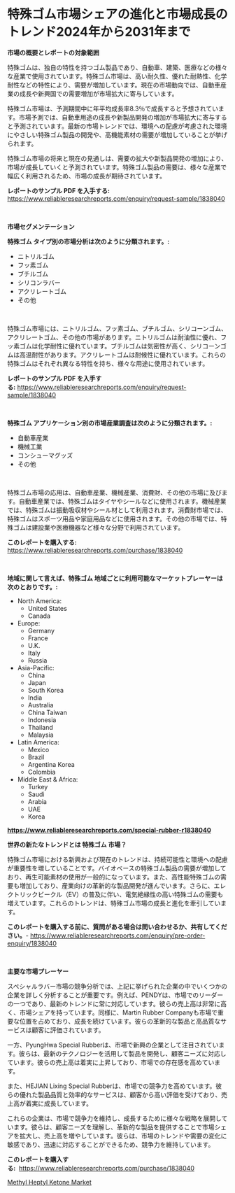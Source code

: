 <p><h1>特殊ゴム市場シェアの進化と市場成長のトレンド2024年から2031年まで</h1></p><p><strong>市場の概要とレポートの対象範囲</strong></p>
<p><p>特殊ゴムは、独自の特性を持つゴム製品であり、自動車、建築、医療などの様々な産業で使用されています。特殊ゴム市場は、高い耐久性、優れた耐熱性、化学耐性などの特性により、需要が増加しています。現在の市場動向では、自動車産業の成長や新興国での需要増加が市場拡大に寄与しています。</p><p>特殊ゴム市場は、予測期間中に年平均成長率8.3％で成長すると予想されています。市場予測では、自動車用途の成長や新製品開発の増加が市場拡大に寄与すると予測されています。最新の市場トレンドでは、環境への配慮が考慮された環境にやさしい特殊ゴム製品の開発や、高機能素材の需要が増加していることが挙げられます。</p><p>特殊ゴム市場の将来と現在の見通しは、需要の拡大や新製品開発の増加により、市場が成長していくと予測されています。特殊ゴム製品の需要は、様々な産業で幅広く利用されるため、市場の成長が期待されています。</p></p>
<p><strong>レポートのサンプル PDF を入手する:</strong> <a href="https://www.reliableresearchreports.com/enquiry/request-sample/1838040">https://www.reliableresearchreports.com/enquiry/request-sample/1838040</a></p>
<p>&nbsp;</p>
<p><strong>市場セグメンテーション</strong></p>
<p><strong>特殊ゴム タイプ別の市場分析は次のように分類されます。:</strong></p>
<p><ul><li>ニトリルゴム</li><li>フッ素ゴム</li><li>ブチルゴム</li><li>シリコンラバー</li><li>アクリレートゴム</li><li>その他</li></ul></p>
<p>&nbsp;</p>
<p><p>特殊ゴム市場には、ニトリルゴム、フッ素ゴム、ブチルゴム、シリコーンゴム、アクリレートゴム、その他の市場があります。ニトリルゴムは耐油性に優れ、フッ素ゴムは化学耐性に優れています。ブチルゴムは気密性が高く、シリコーンゴムは高温耐性があります。アクリレートゴムは耐候性に優れています。これらの特殊ゴムはそれぞれ異なる特性を持ち、様々な用途に使用されています。</p></p>
<p><strong>レポートのサンプル PDF を入手する:</strong>&nbsp;<a href="https://www.reliableresearchreports.com/enquiry/request-sample/1838040">https://www.reliableresearchreports.com/enquiry/request-sample/1838040</a></p>
<p>&nbsp;</p>
<p><strong> 特殊ゴム アプリケーション別の市場産業調査は次のように分類されます。:</strong></p>
<p><ul><li>自動車産業</li><li>機械工業</li><li>コンシューマグッズ</li><li>その他</li></ul></p>
<p>&nbsp;</p>
<p><p>特殊ゴム市場の応用は、自動車産業、機械産業、消費財、その他の市場に及びます。自動車産業では、特殊ゴムはタイヤやシールなどに使用されます。機械産業では、特殊ゴムは振動吸収材やシール材として利用されます。消費財市場では、特殊ゴムはスポーツ用品や家庭用品などに使用されます。その他の市場では、特殊ゴムは建設業や医療機器など様々な分野で利用されています。</p></p>
<p><strong>このレポートを購入する:</strong>&nbsp; <a href="https://www.reliableresearchreports.com/purchase/1838040">https://www.reliableresearchreports.com/purchase/1838040</a></p>
<p>&nbsp;</p>
<p><strong>地域に関して言えば、特殊ゴム 地域ごとに利用可能なマーケットプレーヤーは次のとおりです。:</strong></p>
<p><ul>
    <li>
        North America:
        <ul>
            <li>United States</li>
            <li>Canada</li>
        </ul>
    </li>
    <li>
        Europe:
        <ul>
            <li>Germany</li>
            <li>France</li>
            <li>U.K.</li>
            <li>Italy</li>
            <li>Russia</li>
        </ul>
    </li>
    <li>
        Asia-Pacific:
        <ul>
            <li>China</li>
            <li>Japan</li>
            <li>South Korea</li>
            <li>India</li>
            <li>Australia</li>
            <li>China Taiwan</li>
            <li>Indonesia</li>
            <li>Thailand</li>
            <li>Malaysia</li>
        </ul>
    </li>
    <li>
        Latin America:
        <ul>
            <li>Mexico</li>
            <li>Brazil</li>
            <li>Argentina Korea</li>
            <li>Colombia</li>
        </ul>
    </li>
    <li>
        Middle East & Africa:
        <ul>
            <li>Turkey</li>
            <li>Saudi</li>
            <li>Arabia</li>
            <li>UAE</li>
            <li>Korea</li>
        </ul>
    </li>
    </ul></p>
<p><strong><a href="https://www.reliableresearchreports.com/special-rubber-r1838040">https://www.reliableresearchreports.com/special-rubber-r1838040</a></strong>&nbsp;</p>
<p><strong>世界の新たなトレンドとは 特殊ゴム 市場？</strong></p>
<p><p>特殊ゴム市場における新興および現在のトレンドは、持続可能性と環境への配慮が重要性を増していることです。バイオベースの特殊ゴム製品の需要が増加しており、再生可能素材の使用が一般的になっています。また、高性能特殊ゴムの需要も増加しており、産業向けの革新的な製品開発が進んでいます。さらに、エレクトリックビークル（EV）の普及に伴い、電気絶縁性の高い特殊ゴムの需要も増えています。これらのトレンドは、特殊ゴム市場の成長と進化を牽引しています。</p></p>
<p><strong>このレポートを購入する前に、質問がある場合は問い合わせるか、共有してください。</strong>- <a href="https://www.reliableresearchreports.com/enquiry/pre-order-enquiry/1838040">https://www.reliableresearchreports.com/enquiry/pre-order-enquiry/1838040</a></p>
<p>&nbsp;</p>
<p><strong>主要な市場プレーヤー</strong></p>
<p><p>スペシャルラバー市場の競争分析では、上記に挙げられた企業の中でいくつかの企業を詳しく分析することが重要です。例えば、PENDYは、市場でのリーダーの一つであり、最新のトレンドに常に対応しています。彼らの売上高は非常に高く、市場シェアを持っています。同様に、Martin Rubber Companyも市場で重要な位置を占めており、成長を続けています。彼らの革新的な製品と高品質なサービスは顧客に評価されています。</p><p>一方、PyungHwa Special Rubberは、市場で新興の企業として注目されています。彼らは、最新のテクノロジーを活用して製品を開発し、顧客ニーズに対応しています。彼らの売上高は着実に上昇しており、市場での存在感を高めています。</p><p>また、HEJIAN Lixing Special Rubberは、市場での競争力を高めています。彼らの優れた製品品質と効率的なサービスは、顧客から高い評価を受けており、売上高が着実に成長しています。</p><p>これらの企業は、市場で競争力を維持し、成長するために様々な戦略を展開しています。彼らは、顧客ニーズを理解し、革新的な製品を提供することで市場シェアを拡大し、売上高を増やしています。彼らは、市場のトレンドや需要の変化に敏感であり、迅速に対応することができるため、競争力を維持しています。</p></p>
<p><strong>このレポートを購入する:</strong>&nbsp;&nbsp;<a href="https://www.reliableresearchreports.com/purchase/1838040">https://www.reliableresearchreports.com/purchase/1838040</a></p>
<p><p><a href="https://extreme-scabiosa-c81.notion.site/Methyl-Heptyl-Ketone-Market-Size-Growing-and-Forecasted-for-period-from-2024-2031-and-provides-com-0687d50beecc4ea0be823251fe70cc39">Methyl Heptyl Ketone Market</a></p></p>